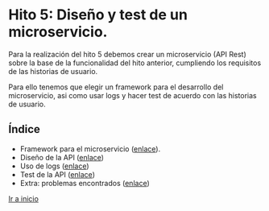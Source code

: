 # Hito 5: Diseño y test de un microservicio.

Para la realización del hito 5 debemos crear un microservicio (API Rest) sobre la base de la funcionalidad del hito anterior, cumpliendo los requisitos de las historias de usuario.

Para ello tenemos que elegir un framework para el desarrollo del microservicio, asi como usar logs y hacer test de acuerdo con las historias de usuario.
 
## Índice

- Framework para el microservicio ([enlace](1_selectFW.md)).
- Diseño de la API ([enlace](2_disAPI.md))
- Uso de logs ([enlace](3_usoLogs.md))
- Test de la API ([enlace](4_testAPI.md))
- Extra: problemas encontrados ([enlace](5_problemas.md))

[Ir a inicio](../../README.md)